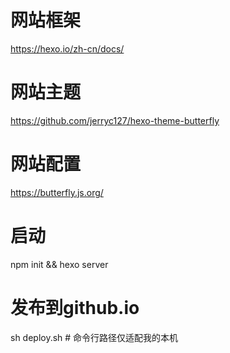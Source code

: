 # 网站框架
https://hexo.io/zh-cn/docs/

# 网站主题
https://github.com/jerryc127/hexo-theme-butterfly

# 网站配置
https://butterfly.js.org/

# 启动
npm init && hexo server

# 发布到github.io
sh deploy.sh	# 命令行路径仅适配我的本机
